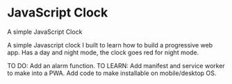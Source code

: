 # JavaScript Clock

A simple JavaScript Clock

A simple Javascript clock I built to learn how to build a progressive web app.
Has a day and night mode, the clock goes red for night mode.

TO DO:
Add an alarm function.
TO LEARN:
Add manifest and service worker to make into a PWA.
Add code to make installable on mobile/desktop OS.
